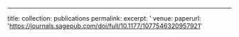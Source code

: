 ---
title: 
collection: publications
permalink: 
excerpt: '
venue: 
paperurl: 'https://journals.sagepub.com/doi/full/10.1177/1077546320957921'
